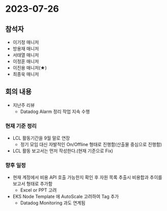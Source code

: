 # 2023-07-26

## 참석자
- 이기정 매니저
- 방용재 매니저
- 서태열 매니저
- 이정훈 매니저
- 이진용 매니저(★)
- 최종욱 매니저

## 회의 내용
- 지난주 리뷰
  - Datadog Alarm 정리 작업 지속 수행  

### 현재 기준 정리
- LCL 활동기간을 9월 말로 연장
  - 정기 모임 대신 자발적인 On/Offline 형태로 진행함(산출물 중심으로 진행함)
- LCL 활동 보고서는 먼저 작성한다.(현재 기준으로 Fix)


### 향후 일정 
- 현재 계정에서 비용 API 호출 가능한지 확인 후 자원 목록 추출시 비용합과 추이를 보고서 형태로 추가함
  - Excel or PPT 고려
- EKS Node Template 에 AutoScale 고려하여 Tag 추가
  - Datadog Monitoring 과도 연계됨  
